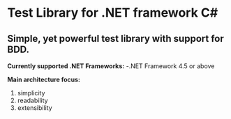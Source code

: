 # Test Library for .NET framework C#
## Simple, yet powerful test library with support for BDD.

**Currently supported .NET Frameworks:**
-.NET Framework 4.5 or above

**Main architecture focus:**
1. simplicity
2. readability
3. extensibility
